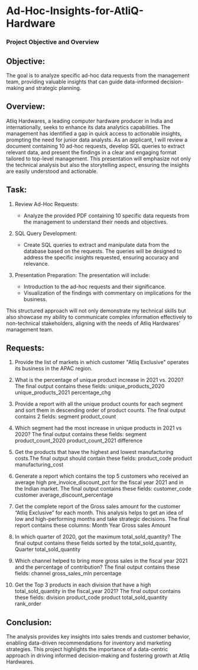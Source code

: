 # Ad-Hoc-Insights-for-AtliQ-Hardware

### Project Objective and Overview

## Objective:
The goal is to analyze specific ad-hoc data requests from the management team, providing valuable insights that can guide data-informed decision-making and strategic planning.

## Overview:
Atliq Hardwares, a leading computer hardware producer in India and internationally, seeks to enhance its data analytics capabilities. The management has identified a gap in quick access to actionable insights, prompting the need for junior data analysts. As an applicant, I will review a document containing 10 ad-hoc requests, develop SQL queries to extract relevant data, and present the findings in a clear and engaging format tailored to top-level management. This presentation will emphasize not only the technical analysis but also the storytelling aspect, ensuring the insights are easily understood and actionable.

## Task: 

1. Review Ad-Hoc Requests:
   - Analyze the provided PDF containing 10 specific data requests from the management to understand their needs and objectives.

2. SQL Query Development:
   - Create SQL queries to extract and manipulate data from the database based on the requests. The queries will be designed to address the specific insights requested, ensuring accuracy and relevance.

3. Presentation Preparation:
   The presentation will include:
     - Introduction to the ad-hoc requests and their significance.
     - Visualization of the findings with commentary on implications for the business.

This structured approach will not only demonstrate my technical skills but also showcase my ability to communicate complex information effectively to non-technical stakeholders, aligning with the needs of Atliq Hardwares’ management team.

## Requests:
1. Provide the list of markets in which customer "Atliq Exclusive" operates its business in the APAC region.

2. What is the percentage of unique product increase in 2021 vs. 2020? The final output contains these fields:
unique_products_2020
unique_products_2021
percentage_chg

3. Provide a report with all the unique product counts for each segment and sort them in descending order of product counts. The final output contains 2 fields:
segment
product_count

4. Which segment had the most increase in unique products in 2021 vs 2020? The final output contains these fields:
segment
product_count_2020
product_count_2021
difference

5. Get the products that have the highest and lowest manufacturing costs.The final output should contain these fields:
product_code
product
manufacturing_cost

6. Generate a report which contains the top 5 customers who received an average high pre_invoice_discount_pct for the fiscal year 2021 and in the Indian market. The final output contains these fields:
customer_code
customer
average_discount_percentage

7. Get the complete report of the Gross sales amount for the customer “Atliq Exclusive” for each month. This analysis helps to get an idea of low and high-performing months and take strategic decisions. The final report contains these columns:
Month
Year
Gross sales Amount

8. In which quarter of 2020, got the maximum total_sold_quantity? The final output contains these fields sorted by the total_sold_quantity,
Quarter
total_sold_quantity

9. Which channel helped to bring more gross sales in the fiscal year 2021 and the percentage of contribution? The final output contains these fields:
channel
gross_sales_mln
percentage

10. Get the Top 3 products in each division that have a high total_sold_quantity in the fiscal_year 2021? The final output contains these fields:
division
product_code
product
total_sold_quantity
rank_order


## Conclusion:
The analysis provides key insights into sales trends and customer behavior, enabling data-driven recommendations for inventory and marketing strategies. This project highlights the importance of a data-centric approach in driving informed decision-making and fostering growth at Atliq Hardwares.


